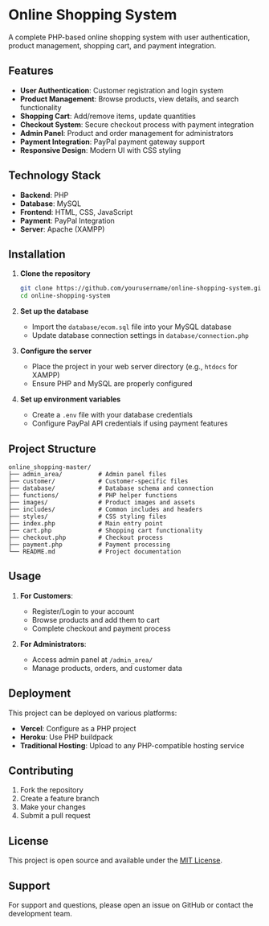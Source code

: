 # Online Shopping System

A complete PHP-based online shopping system with user authentication, product management, shopping cart, and payment integration.

## Features

- **User Authentication**: Customer registration and login system
- **Product Management**: Browse products, view details, and search functionality
- **Shopping Cart**: Add/remove items, update quantities
- **Checkout System**: Secure checkout process with payment integration
- **Admin Panel**: Product and order management for administrators
- **Payment Integration**: PayPal payment gateway support
- **Responsive Design**: Modern UI with CSS styling

## Technology Stack

- **Backend**: PHP
- **Database**: MySQL
- **Frontend**: HTML, CSS, JavaScript
- **Payment**: PayPal Integration
- **Server**: Apache (XAMPP)

## Installation

1. **Clone the repository**
   ```bash
   git clone https://github.com/yourusername/online-shopping-system.git
   cd online-shopping-system
   ```

2. **Set up the database**
   - Import the `database/ecom.sql` file into your MySQL database
   - Update database connection settings in `database/connection.php`

3. **Configure the server**
   - Place the project in your web server directory (e.g., `htdocs` for XAMPP)
   - Ensure PHP and MySQL are properly configured

4. **Set up environment variables**
   - Create a `.env` file with your database credentials
   - Configure PayPal API credentials if using payment features

## Project Structure

```
online_shopping-master/
├── admin_area/          # Admin panel files
├── customer/            # Customer-specific files
├── database/            # Database schema and connection
├── functions/           # PHP helper functions
├── images/              # Product images and assets
├── includes/            # Common includes and headers
├── styles/              # CSS styling files
├── index.php            # Main entry point
├── cart.php             # Shopping cart functionality
├── checkout.php         # Checkout process
├── payment.php          # Payment processing
└── README.md            # Project documentation
```

## Usage

1. **For Customers**:
   - Register/Login to your account
   - Browse products and add them to cart
   - Complete checkout and payment process

2. **For Administrators**:
   - Access admin panel at `/admin_area/`
   - Manage products, orders, and customer data

## Deployment

This project can be deployed on various platforms:

- **Vercel**: Configure as a PHP project
- **Heroku**: Use PHP buildpack
- **Traditional Hosting**: Upload to any PHP-compatible hosting service

## Contributing

1. Fork the repository
2. Create a feature branch
3. Make your changes
4. Submit a pull request

## License

This project is open source and available under the [MIT License](LICENSE).

## Support

For support and questions, please open an issue on GitHub or contact the development team. 